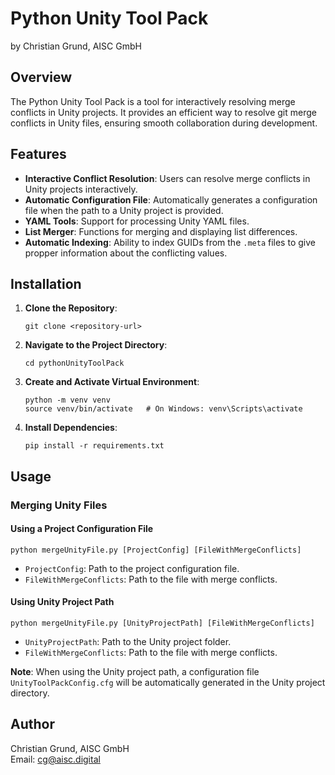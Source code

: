 Python Unity Tool Pack
======================

by Christian Grund, AISC GmbH

Overview
--------

The Python Unity Tool Pack is a tool for interactively resolving merge conflicts in Unity projects. It provides an efficient way to resolve git merge conflicts in Unity files, ensuring smooth collaboration during development.

Features
--------

*   **Interactive Conflict Resolution**: Users can resolve merge conflicts in Unity projects interactively.
*   **Automatic Configuration File**: Automatically generates a configuration file when the path to a Unity project is provided.
*   **YAML Tools**: Support for processing Unity YAML files.
*   **List Merger**: Functions for merging and displaying list differences.
*   **Automatic Indexing**: Ability to index GUIDs from the `.meta` files to give propper information about the conflicting values.

Installation
------------

1.  **Clone the Repository**:
    
        git clone <repository-url>
    
2.  **Navigate to the Project Directory**:
    
        cd pythonUnityToolPack
    
3.  **Create and Activate Virtual Environment**:
    
        python -m venv venv
        source venv/bin/activate   # On Windows: venv\Scripts\activate
    
4.  **Install Dependencies**:
    
        pip install -r requirements.txt
    

Usage
-----

### Merging Unity Files

#### Using a Project Configuration File

    python mergeUnityFile.py [ProjectConfig] [FileWithMergeConflicts]

*   `ProjectConfig`: Path to the project configuration file.
*   `FileWithMergeConflicts`: Path to the file with merge conflicts.

#### Using Unity Project Path

    python mergeUnityFile.py [UnityProjectPath] [FileWithMergeConflicts]

*   `UnityProjectPath`: Path to the Unity project folder.
*   `FileWithMergeConflicts`: Path to the file with merge conflicts.

**Note**: When using the Unity project path, a configuration file `UnityToolPackConfig.cfg` will be automatically generated in the Unity project directory.


Author
------

Christian Grund, AISC GmbH  
Email: [cg@aisc.digital](mailto:cg@aisc.digital)
